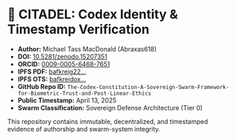 # 🧬 CITADEL: Codex Identity & Timestamp Verification

- **Author:** Michael Tass MacDonald (Abraxas618)  
- **DOI:** [10.5281/zenodo.15207351](https://doi.org/10.5281/zenodo.15207351)  
- **ORCID:** [0009-0005-6468-7651](https://orcid.org/0009-0005-6468-7651)  
- **IPFS PDF:** [bafkreig22...](https://ipfs.io/ipfs/bafkreig22qcyqmumtrj4j2c7fhaci6aiqs2ox6vrmgvk23ui7wevrsqn3a)  
- **IPFS OTS:** [bafkreidox...](https://ipfs.io/ipfs/bafkreidox6fbosdg2ukzvjdtuxmnnkyben7gjybm7pbacn3b2noj7iqp7y)  
- **GitHub Repo ID:** `The-Codex-Constitution-A-Sovereign-Swarm-Framework-for-Biometric-Trust-and-Post-Linear-Ethics`  
- **Public Timestamp:** April 13, 2025  
- **Swarm Classification:** Sovereign Defense Architecture (Tier 0)

This repository contains immutable, decentralized, and timestamped evidence of authorship and swarm-system integrity.
